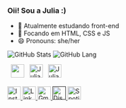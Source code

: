 ### Oii! Sou a Julia :)

- 🔭 Atualmente estudando front-end
- 🌱 Focando em HTML, CSS e JS
- 😄 Pronouns: she/her

![GitHub Stats](https://github-readme-stats.vercel.app/api?username=jukkia&theme=dracula)
![GitHub Lang](https://github-readme-stats.vercel.app/api/top-langs/?username=jukkia&layout=compact&langs_count=7&theme=dracula)

<div style="display: flex;">
   <img src="https://cdn.jsdelivr.net/gh/devicons/devicon/icons/html5/html5-plain.svg" alt="Julia-HTML" height="30" width="40"> 
   <img src="https://cdn.jsdelivr.net/gh/devicons/devicon/icons/css3/css3-plain.svg"  alt="Julia-CSS" height="30" width="40">
   <img src="https://cdn.jsdelivr.net/gh/devicons/devicon/icons/javascript/javascript-plain.svg" alt="Julia-Js" height="30" width="40"> 
</div> 

<div><br>
 <a href="https://www.instagram.com/jujorda0/" target="_blank"</a> <img src="https://img.shields.io/badge/Instagram-E4405F?style=for-the-badge&logo=instagram&logoColor=white" target="_blank" alt="Instagram" height="30" width="40">
 <a href="https://www.linkedin.com/in/julia-do-amaral-jord%C3%A3o-3989b6220/" target="_blank"</a> <img src="https://img.shields.io/badge/LinkedIn-0077B5?style=for-the-badge&logo=linkedin&logoColor=white" target="_blank" alt="LinkedIn" height="30" width="40">
 <a href="mailto="liajordao02@gmail.com"" target="_blank"</a> <img src="https://img.shields.io/badge/Gmail-D14836?style=for-the-badge&logo=gmail&logoColor=white" target="_blank" alt="Gmail" height="30" width="40"> 
 <a href="" target="_blank"</a> <img src="https://img.shields.io/badge/Discord-7289DA?style=for-the-badge&logo=discord&logoColor=white" target="_blank" alt="Discord" height="30" width="40">
 <a href="https://open.spotify.com/user/wdu9phc9x9px02iyey3ueu4g1" target="_blank"</a> <img src="https://img.shields.io/badge/Spotify-1ED760?&style=for-the-badge&logo=spotify&logoColor=white!" target="_blank" alt="Spotify" height="30" width="40">
</div>
